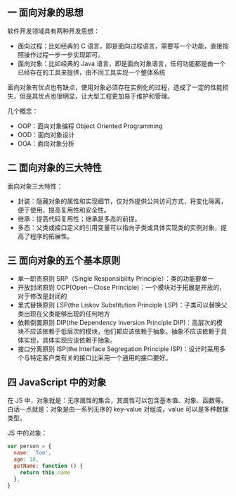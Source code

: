 ## 一 面向对象的思想

软件开发领域具有两种开发思想：

- 面向过程：比如经典的 C 语言，即是面向过程语言，需要写一个功能，直接按照操作过程一步一步实现即可。
- 面向对象：比如经典的 Java 语言，即是面向对象语言，任何功能都是由一个已经存在的工具来提供，由不同工具实现一个整体系统

面向对象有优点也有缺点，使用对象必须存在实例化的过程，造成了一定的性能损失，但是其优点也很明显，让大型工程更加易于维护和管理。

几个概念：

- OOP：面向对象编程 Object Oriented Programming
- OOD：面向对象设计
- OOA：面向对象分析

## 二 面向对象的三大特性

面向对象三大特性：

- 封装：隐藏对象的属性和实现细节，仅对外提供公共访问方式，将变化隔离，便于使用，提高复用性和安全性。
- 继承：提高代码复用性；继承是多态的前提。
- 多态：父类或接口定义的引用变量可以指向子类或具体实现类的实例对象，提高了程序的拓展性。

## 三 面向对象的五个基本原则

- 单一职责原则 SRP（Single Responsibility Principle）：类的功能要单一
- 开放封闭原则 OCP(Open－Close Principle)：一个模块对于拓展是开放的，对于修改是封闭的
- 里式替换原则 LSP(the Liskov Substitution Principle LSP)：子类可以替换父类出现在父类能够出现的任何地方
- 依赖倒置原则 DIP(the Dependency Inversion Principle DIP)：高层次的模块不应该依赖于低层次的模块，他们都应该依赖于抽象。抽象不应该依赖于具体实现，具体实现应该依赖于抽象。
- 接口分离原则 ISP(the Interface Segregation Principle ISP)：设计时采用多个与特定客户类有关的接口比采用一个通用的接口要好。

## 四 JavaScript 中的对象

在 JS 中，对象就是：无序属性的集合，其属性可以包含基本值、对象、函数等。白话一点就是：对象是由一系列无序的 key-value 对组成，value 可以是多种数据类型。

JS 中的对象：

```js
var person = {
  name: 'Tom',
  age: 18,
  getName: function () {
    return this.name
  },
}
```
